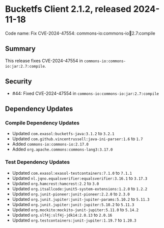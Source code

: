 # Bucketfs Client 2.1.2, released 2024-11-18

Code name: Fix CVE-2024-47554: commons-io:commons-io:jar:2.7:compile

## Summary

This release fixes CVE-2024-47554 in `commons-io:commons-io:jar:2.7:compile`.

## Security

* #44: Fixed CVE-2024-47554 in `commons-io:commons-io:jar:2.7:compile`

## Dependency Updates

### Compile Dependency Updates

* Updated `com.exasol:bucketfs-java:3.1.2` to `3.2.1`
* Updated `com.github.vincentrussell:java-ini-parser:1.6` to `1.7`
* Added `commons-io:commons-io:2.17.0`
* Added `org.apache.commons:commons-lang3:3.17.0`

### Test Dependency Updates

* Updated `com.exasol:exasol-testcontainers:7.1.0` to `7.1.1`
* Updated `nl.jqno.equalsverifier:equalsverifier:3.16.1` to `3.17.3`
* Updated `org.hamcrest:hamcrest:2.2` to `3.0`
* Updated `org.itsallcode:junit5-system-extensions:1.2.0` to `1.2.2`
* Updated `org.junit-pioneer:junit-pioneer:2.2.0` to `2.3.0`
* Updated `org.junit.jupiter:junit-jupiter-params:5.10.2` to `5.11.3`
* Updated `org.junit.jupiter:junit-jupiter:5.10.2` to `5.11.3`
* Updated `org.mockito:mockito-junit-jupiter:5.11.0` to `5.14.2`
* Updated `org.slf4j:slf4j-jdk14:2.0.13` to `2.0.16`
* Updated `org.testcontainers:junit-jupiter:1.19.7` to `1.20.3`
